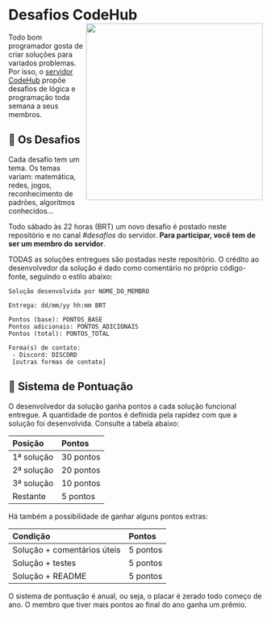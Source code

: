 # Desafios CodeHub <img src='https://i.imgur.com/OWuG9BZ.png' align='right' height='350'>

Todo bom programador gosta de criar soluções para variados problemas. Por isso, o [servidor CodeHub](https://discord.gg/vUpxWmM)
propõe desafios de lógica e programação toda semana a seus membros.

## 🤯 Os Desafios

Cada desafio tem um tema. Os temas variam: matemática, redes, jogos, reconhecimento de padrões, algoritmos conhecidos...

Todo sábado às 22 horas (BRT) um novo desafio é postado neste repositório e no canal *#desafios* do servidor. **Para 
participar, você tem de ser um membro do servidor**.

TODAS as soluções entregues são postadas neste repositório. O crédito ao desenvolvedor da solução é dado como 
comentário no próprio código-fonte, seguindo o estilo abaixo:

```
Solução desenvolvida por NOME_DO_MEMBRO

Entrega: dd/mm/yy hh:mm BRT

Pontos (base): PONTOS_BASE
Pontos adicionais: PONTOS_ADICIONAIS
Pontos (total): PONTOS_TOTAL

Forma(s) de contato:
 - Discord: DISCORD
 [outras formas de contato]
```

## 💯 Sistema de Pontuação

O desenvolvedor da solução ganha pontos a cada solução funcional entregue. A quantidade de pontos é definida pela rapidez com
que a solução foi desenvolvida. Consulte a tabela abaixo:

| Posição    | Pontos    |
| :--------- | :-------- |
| 1ª solução | 30 pontos |
| 2ª solução | 20 pontos |
| 3ª solução | 10 pontos |
| Restante   | 5 pontos  |

Há também a possibilidade de ganhar alguns pontos extras:

| Condição                    | Pontos   |
| :-------------------------- | :------- |
| Solução + comentários úteis | 5 pontos |
| Solução + testes            | 5 pontos |
| Solução + README            | 5 pontos |

O sistema de pontuação é anual, ou seja, o placar é zerado todo começo de ano. O membro que tiver mais pontos ao final do
ano ganha um prêmio.
